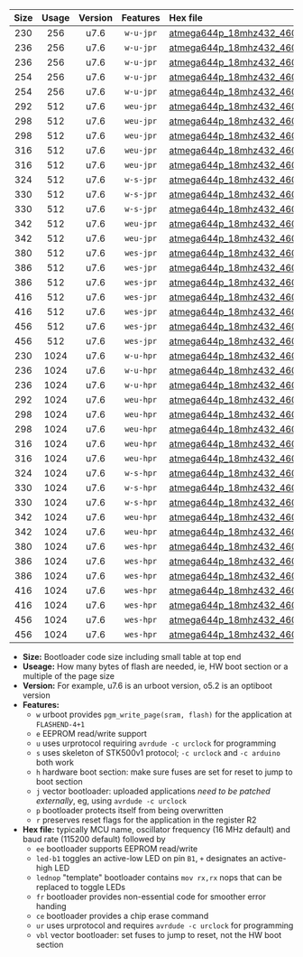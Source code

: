 |Size|Usage|Version|Features|Hex file|
|:-:|:-:|:-:|:-:|:--|
|230|256|u7.6|`w-u-jpr`|[atmega644p_18mhz432_460800bps_ur_vbl.hex](https://raw.githubusercontent.com/stefanrueger/urboot/main/bootloaders/atmega644p/fcpu_18mhz432/460800_bps/atmega644p_18mhz432_460800bps_ur_vbl.hex)|
|236|256|u7.6|`w-u-jpr`|[atmega644p_18mhz432_460800bps_led+b0_ur_vbl.hex](https://raw.githubusercontent.com/stefanrueger/urboot/main/bootloaders/atmega644p/fcpu_18mhz432/460800_bps/atmega644p_18mhz432_460800bps_led+b0_ur_vbl.hex)|
|236|256|u7.6|`w-u-jpr`|[atmega644p_18mhz432_460800bps_lednop_ur_vbl.hex](https://raw.githubusercontent.com/stefanrueger/urboot/main/bootloaders/atmega644p/fcpu_18mhz432/460800_bps/atmega644p_18mhz432_460800bps_lednop_ur_vbl.hex)|
|254|256|u7.6|`w-u-jpr`|[atmega644p_18mhz432_460800bps_led+b0_fr_ur_vbl.hex](https://raw.githubusercontent.com/stefanrueger/urboot/main/bootloaders/atmega644p/fcpu_18mhz432/460800_bps/atmega644p_18mhz432_460800bps_led+b0_fr_ur_vbl.hex)|
|254|256|u7.6|`w-u-jpr`|[atmega644p_18mhz432_460800bps_lednop_fr_ur_vbl.hex](https://raw.githubusercontent.com/stefanrueger/urboot/main/bootloaders/atmega644p/fcpu_18mhz432/460800_bps/atmega644p_18mhz432_460800bps_lednop_fr_ur_vbl.hex)|
|292|512|u7.6|`weu-jpr`|[atmega644p_18mhz432_460800bps_ee_ur_vbl.hex](https://raw.githubusercontent.com/stefanrueger/urboot/main/bootloaders/atmega644p/fcpu_18mhz432/460800_bps/atmega644p_18mhz432_460800bps_ee_ur_vbl.hex)|
|298|512|u7.6|`weu-jpr`|[atmega644p_18mhz432_460800bps_ee_led+b0_ur_vbl.hex](https://raw.githubusercontent.com/stefanrueger/urboot/main/bootloaders/atmega644p/fcpu_18mhz432/460800_bps/atmega644p_18mhz432_460800bps_ee_led+b0_ur_vbl.hex)|
|298|512|u7.6|`weu-jpr`|[atmega644p_18mhz432_460800bps_ee_lednop_ur_vbl.hex](https://raw.githubusercontent.com/stefanrueger/urboot/main/bootloaders/atmega644p/fcpu_18mhz432/460800_bps/atmega644p_18mhz432_460800bps_ee_lednop_ur_vbl.hex)|
|316|512|u7.6|`weu-jpr`|[atmega644p_18mhz432_460800bps_ee_led+b0_fr_ur_vbl.hex](https://raw.githubusercontent.com/stefanrueger/urboot/main/bootloaders/atmega644p/fcpu_18mhz432/460800_bps/atmega644p_18mhz432_460800bps_ee_led+b0_fr_ur_vbl.hex)|
|316|512|u7.6|`weu-jpr`|[atmega644p_18mhz432_460800bps_ee_lednop_fr_ur_vbl.hex](https://raw.githubusercontent.com/stefanrueger/urboot/main/bootloaders/atmega644p/fcpu_18mhz432/460800_bps/atmega644p_18mhz432_460800bps_ee_lednop_fr_ur_vbl.hex)|
|324|512|u7.6|`w-s-jpr`|[atmega644p_18mhz432_460800bps_vbl.hex](https://raw.githubusercontent.com/stefanrueger/urboot/main/bootloaders/atmega644p/fcpu_18mhz432/460800_bps/atmega644p_18mhz432_460800bps_vbl.hex)|
|330|512|u7.6|`w-s-jpr`|[atmega644p_18mhz432_460800bps_led+b0_vbl.hex](https://raw.githubusercontent.com/stefanrueger/urboot/main/bootloaders/atmega644p/fcpu_18mhz432/460800_bps/atmega644p_18mhz432_460800bps_led+b0_vbl.hex)|
|330|512|u7.6|`w-s-jpr`|[atmega644p_18mhz432_460800bps_lednop_vbl.hex](https://raw.githubusercontent.com/stefanrueger/urboot/main/bootloaders/atmega644p/fcpu_18mhz432/460800_bps/atmega644p_18mhz432_460800bps_lednop_vbl.hex)|
|342|512|u7.6|`weu-jpr`|[atmega644p_18mhz432_460800bps_ee_led+b0_fr_ce_ur_vbl.hex](https://raw.githubusercontent.com/stefanrueger/urboot/main/bootloaders/atmega644p/fcpu_18mhz432/460800_bps/atmega644p_18mhz432_460800bps_ee_led+b0_fr_ce_ur_vbl.hex)|
|342|512|u7.6|`weu-jpr`|[atmega644p_18mhz432_460800bps_ee_lednop_fr_ce_ur_vbl.hex](https://raw.githubusercontent.com/stefanrueger/urboot/main/bootloaders/atmega644p/fcpu_18mhz432/460800_bps/atmega644p_18mhz432_460800bps_ee_lednop_fr_ce_ur_vbl.hex)|
|380|512|u7.6|`wes-jpr`|[atmega644p_18mhz432_460800bps_ee_vbl.hex](https://raw.githubusercontent.com/stefanrueger/urboot/main/bootloaders/atmega644p/fcpu_18mhz432/460800_bps/atmega644p_18mhz432_460800bps_ee_vbl.hex)|
|386|512|u7.6|`wes-jpr`|[atmega644p_18mhz432_460800bps_ee_led+b0_vbl.hex](https://raw.githubusercontent.com/stefanrueger/urboot/main/bootloaders/atmega644p/fcpu_18mhz432/460800_bps/atmega644p_18mhz432_460800bps_ee_led+b0_vbl.hex)|
|386|512|u7.6|`wes-jpr`|[atmega644p_18mhz432_460800bps_ee_lednop_vbl.hex](https://raw.githubusercontent.com/stefanrueger/urboot/main/bootloaders/atmega644p/fcpu_18mhz432/460800_bps/atmega644p_18mhz432_460800bps_ee_lednop_vbl.hex)|
|416|512|u7.6|`wes-jpr`|[atmega644p_18mhz432_460800bps_ee_led+b0_fr_vbl.hex](https://raw.githubusercontent.com/stefanrueger/urboot/main/bootloaders/atmega644p/fcpu_18mhz432/460800_bps/atmega644p_18mhz432_460800bps_ee_led+b0_fr_vbl.hex)|
|416|512|u7.6|`wes-jpr`|[atmega644p_18mhz432_460800bps_ee_lednop_fr_vbl.hex](https://raw.githubusercontent.com/stefanrueger/urboot/main/bootloaders/atmega644p/fcpu_18mhz432/460800_bps/atmega644p_18mhz432_460800bps_ee_lednop_fr_vbl.hex)|
|456|512|u7.6|`wes-jpr`|[atmega644p_18mhz432_460800bps_ee_led+b0_fr_ce_vbl.hex](https://raw.githubusercontent.com/stefanrueger/urboot/main/bootloaders/atmega644p/fcpu_18mhz432/460800_bps/atmega644p_18mhz432_460800bps_ee_led+b0_fr_ce_vbl.hex)|
|456|512|u7.6|`wes-jpr`|[atmega644p_18mhz432_460800bps_ee_lednop_fr_ce_vbl.hex](https://raw.githubusercontent.com/stefanrueger/urboot/main/bootloaders/atmega644p/fcpu_18mhz432/460800_bps/atmega644p_18mhz432_460800bps_ee_lednop_fr_ce_vbl.hex)|
|230|1024|u7.6|`w-u-hpr`|[atmega644p_18mhz432_460800bps_ur.hex](https://raw.githubusercontent.com/stefanrueger/urboot/main/bootloaders/atmega644p/fcpu_18mhz432/460800_bps/atmega644p_18mhz432_460800bps_ur.hex)|
|236|1024|u7.6|`w-u-hpr`|[atmega644p_18mhz432_460800bps_led+b0_ur.hex](https://raw.githubusercontent.com/stefanrueger/urboot/main/bootloaders/atmega644p/fcpu_18mhz432/460800_bps/atmega644p_18mhz432_460800bps_led+b0_ur.hex)|
|236|1024|u7.6|`w-u-hpr`|[atmega644p_18mhz432_460800bps_lednop_ur.hex](https://raw.githubusercontent.com/stefanrueger/urboot/main/bootloaders/atmega644p/fcpu_18mhz432/460800_bps/atmega644p_18mhz432_460800bps_lednop_ur.hex)|
|292|1024|u7.6|`weu-hpr`|[atmega644p_18mhz432_460800bps_ee_ur.hex](https://raw.githubusercontent.com/stefanrueger/urboot/main/bootloaders/atmega644p/fcpu_18mhz432/460800_bps/atmega644p_18mhz432_460800bps_ee_ur.hex)|
|298|1024|u7.6|`weu-hpr`|[atmega644p_18mhz432_460800bps_ee_led+b0_ur.hex](https://raw.githubusercontent.com/stefanrueger/urboot/main/bootloaders/atmega644p/fcpu_18mhz432/460800_bps/atmega644p_18mhz432_460800bps_ee_led+b0_ur.hex)|
|298|1024|u7.6|`weu-hpr`|[atmega644p_18mhz432_460800bps_ee_lednop_ur.hex](https://raw.githubusercontent.com/stefanrueger/urboot/main/bootloaders/atmega644p/fcpu_18mhz432/460800_bps/atmega644p_18mhz432_460800bps_ee_lednop_ur.hex)|
|316|1024|u7.6|`weu-hpr`|[atmega644p_18mhz432_460800bps_ee_led+b0_fr_ur.hex](https://raw.githubusercontent.com/stefanrueger/urboot/main/bootloaders/atmega644p/fcpu_18mhz432/460800_bps/atmega644p_18mhz432_460800bps_ee_led+b0_fr_ur.hex)|
|316|1024|u7.6|`weu-hpr`|[atmega644p_18mhz432_460800bps_ee_lednop_fr_ur.hex](https://raw.githubusercontent.com/stefanrueger/urboot/main/bootloaders/atmega644p/fcpu_18mhz432/460800_bps/atmega644p_18mhz432_460800bps_ee_lednop_fr_ur.hex)|
|324|1024|u7.6|`w-s-hpr`|[atmega644p_18mhz432_460800bps.hex](https://raw.githubusercontent.com/stefanrueger/urboot/main/bootloaders/atmega644p/fcpu_18mhz432/460800_bps/atmega644p_18mhz432_460800bps.hex)|
|330|1024|u7.6|`w-s-hpr`|[atmega644p_18mhz432_460800bps_led+b0.hex](https://raw.githubusercontent.com/stefanrueger/urboot/main/bootloaders/atmega644p/fcpu_18mhz432/460800_bps/atmega644p_18mhz432_460800bps_led+b0.hex)|
|330|1024|u7.6|`w-s-hpr`|[atmega644p_18mhz432_460800bps_lednop.hex](https://raw.githubusercontent.com/stefanrueger/urboot/main/bootloaders/atmega644p/fcpu_18mhz432/460800_bps/atmega644p_18mhz432_460800bps_lednop.hex)|
|342|1024|u7.6|`weu-hpr`|[atmega644p_18mhz432_460800bps_ee_led+b0_fr_ce_ur.hex](https://raw.githubusercontent.com/stefanrueger/urboot/main/bootloaders/atmega644p/fcpu_18mhz432/460800_bps/atmega644p_18mhz432_460800bps_ee_led+b0_fr_ce_ur.hex)|
|342|1024|u7.6|`weu-hpr`|[atmega644p_18mhz432_460800bps_ee_lednop_fr_ce_ur.hex](https://raw.githubusercontent.com/stefanrueger/urboot/main/bootloaders/atmega644p/fcpu_18mhz432/460800_bps/atmega644p_18mhz432_460800bps_ee_lednop_fr_ce_ur.hex)|
|380|1024|u7.6|`wes-hpr`|[atmega644p_18mhz432_460800bps_ee.hex](https://raw.githubusercontent.com/stefanrueger/urboot/main/bootloaders/atmega644p/fcpu_18mhz432/460800_bps/atmega644p_18mhz432_460800bps_ee.hex)|
|386|1024|u7.6|`wes-hpr`|[atmega644p_18mhz432_460800bps_ee_led+b0.hex](https://raw.githubusercontent.com/stefanrueger/urboot/main/bootloaders/atmega644p/fcpu_18mhz432/460800_bps/atmega644p_18mhz432_460800bps_ee_led+b0.hex)|
|386|1024|u7.6|`wes-hpr`|[atmega644p_18mhz432_460800bps_ee_lednop.hex](https://raw.githubusercontent.com/stefanrueger/urboot/main/bootloaders/atmega644p/fcpu_18mhz432/460800_bps/atmega644p_18mhz432_460800bps_ee_lednop.hex)|
|416|1024|u7.6|`wes-hpr`|[atmega644p_18mhz432_460800bps_ee_led+b0_fr.hex](https://raw.githubusercontent.com/stefanrueger/urboot/main/bootloaders/atmega644p/fcpu_18mhz432/460800_bps/atmega644p_18mhz432_460800bps_ee_led+b0_fr.hex)|
|416|1024|u7.6|`wes-hpr`|[atmega644p_18mhz432_460800bps_ee_lednop_fr.hex](https://raw.githubusercontent.com/stefanrueger/urboot/main/bootloaders/atmega644p/fcpu_18mhz432/460800_bps/atmega644p_18mhz432_460800bps_ee_lednop_fr.hex)|
|456|1024|u7.6|`wes-hpr`|[atmega644p_18mhz432_460800bps_ee_led+b0_fr_ce.hex](https://raw.githubusercontent.com/stefanrueger/urboot/main/bootloaders/atmega644p/fcpu_18mhz432/460800_bps/atmega644p_18mhz432_460800bps_ee_led+b0_fr_ce.hex)|
|456|1024|u7.6|`wes-hpr`|[atmega644p_18mhz432_460800bps_ee_lednop_fr_ce.hex](https://raw.githubusercontent.com/stefanrueger/urboot/main/bootloaders/atmega644p/fcpu_18mhz432/460800_bps/atmega644p_18mhz432_460800bps_ee_lednop_fr_ce.hex)|

- **Size:** Bootloader code size including small table at top end
- **Useage:** How many bytes of flash are needed, ie, HW boot section or a multiple of the page size
- **Version:** For example, u7.6 is an urboot version, o5.2 is an optiboot version
- **Features:**
  + `w` urboot provides `pgm_write_page(sram, flash)` for the application at `FLASHEND-4+1`
  + `e` EEPROM read/write support
  + `u` uses urprotocol requiring `avrdude -c urclock` for programming
  + `s` uses skeleton of STK500v1 protocol; `-c urclock` and `-c arduino` both work
  + `h` hardware boot section: make sure fuses are set for reset to jump to boot section
  + `j` vector bootloader: uploaded applications *need to be patched externally*, eg, using `avrdude -c urclock`
  + `p` bootloader protects itself from being overwritten
  + `r` preserves reset flags for the application in the register R2
- **Hex file:** typically MCU name, oscillator frequency (16 MHz default) and baud rate (115200 default) followed by
  + `ee` bootloader supports EEPROM read/write
  + `led-b1` toggles an active-low LED on pin `B1`, `+` designates an active-high LED
  + `lednop` "template" bootloader contains `mov rx,rx` nops that can be replaced to toggle LEDs
  + `fr` bootloader provides non-essential code for smoother error handing
  + `ce` bootloader provides a chip erase command
  + `ur` uses urprotocol and requires `avrdude -c urclock` for programming
  + `vbl` vector bootloader: set fuses to jump to reset, not the HW boot section
